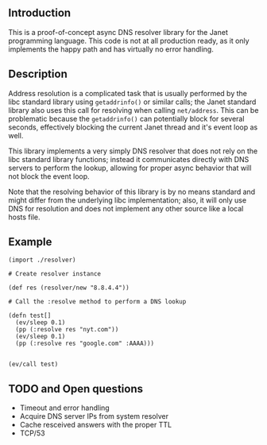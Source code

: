 
## Introduction

This is a proof-of-concept async DNS resolver library for the Janet programming
language. This code is not at all production ready, as it only implements the
happy path and has virtually no error handling.

## Description

Address resolution is a complicated task that is usually performed by the libc
standard library using `getaddrinfo()` or similar calls; the Janet standard
library also uses this call for resolving when calling `net/address`. This can
be problematic because the `getaddrinfo()` can potentially block for several
seconds, effectively blocking the current Janet thread and it's event loop as
well.

This library implements a very simply DNS resolver that does not rely on the
libc standard library functions; instead it communicates directly with DNS
servers to perform the lookup, allowing for proper async behavior that will not
block the event loop.

Note that the resolving behavior of this library is by no means standard and
might differ from the underlying libc implementation; also, it will only use
DNS for resolution and does not implement any other source like a local hosts
file.


## Example

```
(import ./resolver)

# Create resolver instance

(def res (resolver/new "8.8.4.4"))

# Call the :resolve method to perform a DNS lookup

(defn test[]
  (ev/sleep 0.1)
  (pp (:resolve res "nyt.com"))
  (ev/sleep 0.1)
  (pp (:resolve res "google.com" :AAAA)))


(ev/call test)
```

## TODO and Open questions

- Timeout and error handling
- Acquire DNS server IPs from system resolver
- Cache resceived answers with the proper TTL
- TCP/53

